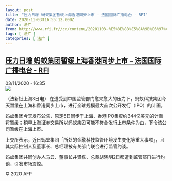 ```yaml
---
layout: post
title: "压力日增 蚂蚁集团暂缓上海香港同步上市 – 法国国际广播电台 - RFI"
date: 2020-11-03T16:55:12.000Z
author: 法广
from: http://www.rfi.fr//cn/contenu/20201103-%E5%8E%8B%E5%8A%9B%E6%97%A5%E5%A2%9E-%E8%9A%82%E8%9A%81%E9%9B%86%E5%9B%A2%E6%9A%82%E7%BC%93%E4%B8%8A%E6%B5%B7%E9%A6%99%E6%B8%AF%E5%90%8C%E6%AD%A5%E4%B8%8A%E5%B8%82
tags: [ 法广 ]
categories: [ 法广 ]
---
```

<!--1604422512000-->
[压力日增 蚂蚁集团暂缓上海香港同步上市 – 法国国际广播电台 - RFI](http://www.rfi.fr//cn/contenu/20201103-%E5%8E%8B%E5%8A%9B%E6%97%A5%E5%A2%9E-%E8%9A%82%E8%9A%81%E9%9B%86%E5%9B%A2%E6%9A%82%E7%BC%93%E4%B8%8A%E6%B5%B7%E9%A6%99%E6%B8%AF%E5%90%8C%E6%AD%A5%E4%B8%8A%E5%B8%82)
------

<div>
<div>03/11/2020 - 16:35</div><img src="https://s.rfi.fr/media/display/dc4216b4-1ded-11eb-a36f-005056a98db9/w:310/p:16x9/eco0004b.201103233501.jpg"><div class="t-content__body u-clearfix">            <p>（法新社上海3日电）    在遭受到中国监管部门愈来愈大的压力下，蚂蚁科技集团今天暂缓在上海和香港同步上市，进行全球规模最大首次公开发行（IPO）的计画。</p><p>    蚂蚁集团今天发布公告，原定5日同步于上海、香港IPO集资约344亿美元的计画将暂缓；稍早上海证券交易所以蚂蚁集团可能不符合发行上市条件为由，下令该公司暂缓在上海上市。</p><p>    上交所表示，近日蚂蚁集团「所处的金融科技监管环境发生变化等重大事项」，且其实际控制人及董事长、总经理被有关部门联合进行监管约谈。</p><p>    蚂蚁集团共同创办人马云、董事长井贤栋、总裁胡晓明2日都遭到监管部门进行约谈，引发市场震惊。</p>            <p class="t-copyright">© 2020 AFP</p>        </div>
</div>
